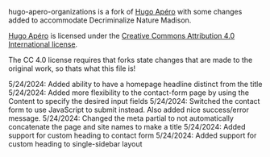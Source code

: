 hugo-apero-organizations is a fork of [Hugo Apéro](https://github.com/hugo-apero/hugo-apero) with some changes added to accommodate Decriminalize Nature Madison.

[Hugo Apéro](https://github.com/hugo-apero/hugo-apero) is licensed under the [Creative Commons Attribution 4.0 International license](https://creativecommons.org/licenses/by/4.0/deed.en).

The CC 4.0 license requires that forks state changes that are made to the original work, so thats what this file is!

5/24/2024: Added ability to have a homepage headline distinct from the title
5/24/2024: Added more flexibility to the contact-form page by using the Content to specify the desired input fields
5/24/2024: Switched the contact form to use JavaScript to submit instead. Also added nice success/error message.
5/24/2024: Changed the meta partial to not automatically concatenate the page and site names to make a title
5/24/2024: Added support for custom heading to contact form
5/24/2024: Added support for custom heading to single-sidebar layout

